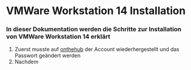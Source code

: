 # VMWare Workstation 14 Installation

### In dieser Dokumentation werden die Schritte zur Installation von VMWare Workstation 14 erklärt

1. Zuerst musste auf [onthehub](https://onthehub.com/) der Account wiederhergestellt und das Passwort geändert werden
2. Nachdem 
